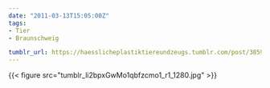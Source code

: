 ```yaml
---
date: "2011-03-13T15:05:00Z"
tags:
- Tier
- Braunschweig

tumblr_url: https://haesslicheplastiktiereundzeugs.tumblr.com/post/3859650238
---
```

{{< figure src="tumblr_li2bpxGwMo1qbfzcmo1_r1_1280.jpg" >}}
